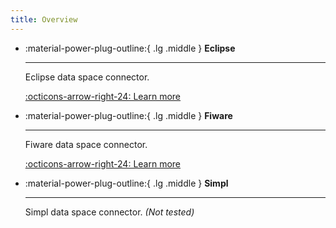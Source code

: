 ```yaml
---
title: Overview
---
```


<div class="grid cards" markdown>

-   :material-power-plug-outline:{ .lg .middle } __Eclipse__

    ---

    Eclipse data space connector.

    [:octicons-arrow-right-24: Learn more](./eclipse_mvd.md)

-   :material-power-plug-outline:{ .lg .middle } __Fiware__

    ---

    Fiware data space connector.

    [:octicons-arrow-right-24: Learn more](./fiware/index.md)

-   :material-power-plug-outline:{ .lg .middle } __Simpl__

    ---

    Simpl data space connector. *(Not tested)*

    

</div>
